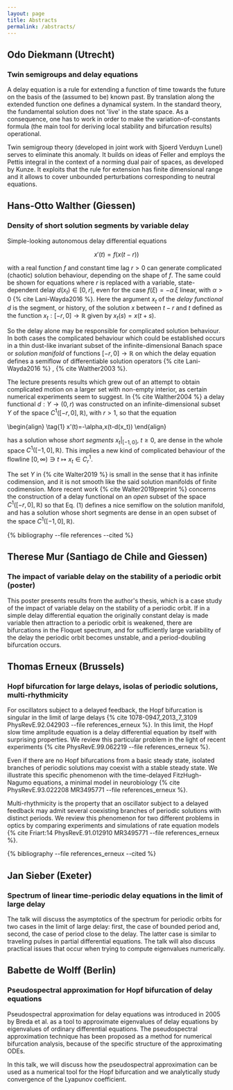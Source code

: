 ```yaml
---
layout: page
title: Abstracts
permalink: /abstracts/
---
```


## Odo Diekmann (Utrecht)

### Twin semigroups and delay equations

A delay equation is a rule for extending a function of time towards the future on the basis of the (assumed to be) known past. By translation along the extended function one defines a dynamical system. In the standard theory, the fundamental solution does not 'live' in the state space. As a consequence, one has to work in order to make the variation-of-constants formula (the main tool for deriving local stability and bifurcation results) operational.

Twin semigroup theory (developed in joint work with Sjoerd Verduyn Lunel) serves to eliminate this anomaly. It builds on ideas of Feller and employs the Pettis integral in the context of a norming dual pair of spaces, as developed by Kunze. It exploits that the rule for extension has finite dimensional range and it allows to cover unbounded perturbations corresponding to neutral equations.

## Hans-Otto Walther (Giessen)

### Density of short solution segments by variable delay

Simple-looking autonomous delay differential equations 

$$
x'(t)=f(x(t-r))
$$

with a real function $f$ and constant time lag $r>0$ can generate complicated
(chaotic) solution behaviour, depending on the shape of $f$. The same could be
shown for equations where $r$ is replaced with a variable, state-dependent delay
$d(x_t)\in[0,r]$, even for the case $f(\xi)=-\alpha\,\xi$ linear, with
$\alpha>0$ {% cite Lani-Wayda2016 %}. Here the argument $x_t$ of the _delay functional_ $d$ is
the segment, or history, of the solution $x$ between $t-r$ and $t$ defined as
the function $x_t:[-r,0]\to\mathbb{R}$ given by $x_t(s)=x(t+s)$.

So the delay alone may be responsible for complicated solution behaviour. In
both cases the complicated behaviour which could be established occurs in a thin
dust-like invariant subset of the infinite-dimensional Banach space or
_solution manifold_ of functions $[-r,0]\to\mathbb{R}$ on which the delay
equation defines a semiflow of differentiable solution operators {% cite Lani-Wayda2016 %}
, {% cite Walther2003 %}.

The lecture presents results which grew out of an attempt to obtain complicated
motion on a larger set with non-empty interior, as certain numerical experiments
seem to suggest. In {% cite Walther2004 %} a delay functional $d:Y\to(0,r)$ was
constructed on an infinite-dimensional subset $Y$ of the space
$C^1([-r,0],\mathbb{R})$, with $r>1$, so that the equation

\begin{align}
\tag{1}
x'(t)=-\alpha\,x(t-d(x_t))
\end{align}

has a solution whose _short segments_ $x_t|_{[-1,0]}$,
$t\ge0$, are dense in the whole space $C^1([-1,0],\mathbb{R})$. This implies a
new kind of complicated behaviour of the flowline $[0,\infty)\ni t\mapsto x_t\in
C^1_r$.

The set $Y$ in {% cite Walter2019 %} is small in the sense that it has infinite
codimension, and it is not smooth like the said solution manifolds of finite
codimension. More recent work {% cite Walter2019preprint %} concerns the
construction of a delay functional on an _open_ subset of the space
$C^1([-r,0],\mathbb{R})$ so that Eq. (1) defines a nice semiflow on the solution
manifold, and has a solution whose short segments are dense in an open subset of
the space $C^1([-1,0],\mathbb{R})$.

{% bibliography --file references --cited %}

## Therese Mur (Santiago de Chile and Giessen)

### The impact of variable delay on the stability of a periodic orbit (poster)

This poster presents results from the author's thesis, which is a case study of
the impact of variable delay on the stability of a periodic orbit. If in a
simple delay differential equation the originally constant delay is made
variable then attraction to a periodic orbit is weakened, there are bifurcations
in the Floquet spectrum, and for sufficiently large variability of the delay the
periodic orbit becomes unstable, and a period-doubling bifurcation occurs.

## Thomas Erneux (Brussels)

### Hopf bifurcation for large delays, isolas of periodic solutions, multi-rhythmicity

For oscillators subject to a delayed feedback, the Hopf bifurcation is singular
in the limit of large delays {% cite 1078-0947_2013_7_3109 PhysRevE.92.042903
--file references_erneux %}. In this limit, the Hopf slow time amplitude
equation is a delay differential equation by itself with surprising properties.
We review this particular problem in the light of recent experiments {% cite
PhysRevE.99.062219 --file references_erneux %}.

Even if there are no Hopf bifurcations from a basic steady state, isolated
branches of periodic solutions may coexist with a stable steady state. We
illustrate this specific phenomenon with the time-delayed FitzHugh-Nagumo
equations, a minimal model in neurobiology {% cite PhysRevE.93.022208 MR3495771
--file references_erneux %}.

Multi-rhythmicity is the property that an oscillator subject to a delayed
feedback may admit several coexisting branches of periodic solutions with
distinct periods. We review this phenomenon for two different problems in optics
by comparing experiments and simulations of rate equation models {% cite
Friart:14 PhysRevE.91.012910 MR3495771 --file references_erneux %}.

{% bibliography --file references_erneux --cited %}

## Jan Sieber (Exeter)

### Spectrum of linear time-periodic delay equations in the limit of large delay

The talk will discuss the asymptotics of the spectrum for periodic orbits for
two cases in the limit of large delay: first, the case of bounded period and,
second, the case of period close to the delay. The latter case is similar to
traveling pulses in partial differential equations. The talk will also discuss
practical issues that occur when trying to compute eigenvalues numerically.

## Babette de Wolff (Berlin)

### Pseudospectral approximation for Hopf bifurcation of delay equations

Pseudospectral approximation for delay equations was introduced in 2005 by Breda
et al. as a tool to approximate eigenvalues of delay equations by eigenvalues of
ordinary differential equations. The pseudospectral approximation technique has
been proposed as a method for numerical bifurcation analysis, because of the
specific structure of the approximating ODEs.

In this talk, we will discuss how the pseudospectral approximation can be used
as a numerical tool for the Hopf bifurcation and we analytically study
convergence of the Lyapunov coefficient.
